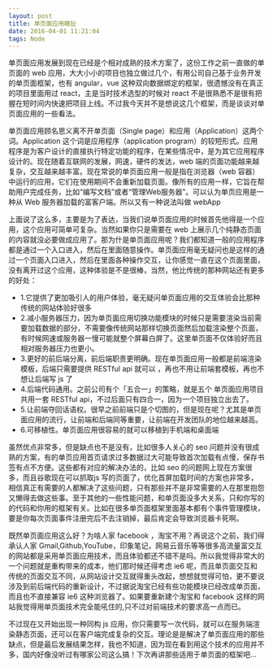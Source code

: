 ```yaml
---
layout: post
title: 单页面应用瞎扯
date: 2016-04-01 11:21:04
tags: Node
---
```


单页面应用发展到现在已经是个相对成熟的技术方案了，这份工作之前一直做的单页面的 web 应用，大大小小的项目也独立做过几个，有用公司自己基于业务开发的单页面框架，也有 angular，vue 这种双向数据绑定的框架，很遗憾没有在真正的项目里面用过 react，主是当时技术选型的时候对 react 不是很熟悉不是很有把握在短时间内快速把项目上线。不过我今天并不是想说这几个框架，而是谈谈对单页面应用的一些看法。


单页面应用顾名思义离不开单页面（Single page）和应用（Application）这两个词。Application 这个词是应用程序（application program）的较短形式。应用程序是为客户设计的直接执行特定功能的程序，在某些情况中，是为其它应用程序设计的。现在随着互联网的发展，网速，硬件的发达，web 端的页面功能越来越复杂，交互越来越丰富。现在常说的单页面应用一般是指在浏览器（web 容器）中运行的应用，它们在使用期间不会重新加载页面。像所有的应用一样，它旨在帮助用户完成任务，比如“编写文档”或者“管理Web服务器”。可以认为单页应用是一种从 Web 服务器加载的富客户端。所以又有一种说法叫做 webApp


上面说了这么多，主要是为了表达，当我们说单页面应用的时候首先他得是一个应用，这个应用可简单可复杂。当然如果你只是需要在 web 上展示几个纯静态页面的内容就没必要做成应用了。那为什是单页面应用呢？我们都知道一般的应用程序都是通过一个入口进入，然后在里面随意操作。单页面应用毫无疑问也是这样的通过一个页面入口进入，然后在里面各种操作交互，让你感觉一直在这个页面里面，没有离开过这个应用，这种体验是不是很棒，当然，他比传统的那种网站还有更多的好处：
- 1.它提供了更加吸引人的用户体验，毫无疑问单页面应用的交互体验会比那种传统的网站体验好很多
- 2.减小服务器压力，因为单页面应用切换功能模块的时候只是需要渲染当前需要加载数据的部分，不需要像传统网站那样切换页面然后加载渲染整个页面，有时候网速或服务器一慢可能就整个屏幕白屏了。这里单页面不仅体验好而且相对服务器压力也更小。
- 3.更好的前后端分离，前后端职责更明确。现在单页面应用一般都是前端渲染模板，后端只需要提供 RESTful api 就可以 ，再也不用让前端套模板，再也不想让后端写 js 了
- 4.后端代码通用。之前公司有个「五合一」的策略，就是五个 单页面应用项目共用一套 RESTful api，不过后面只有四合一，因为一个项目独立出去了。
- 5.让前端夺回话语权。很早之前前端只是个切图的，但是现在呢？尤其是单页面应用的流行，让前端和后端同等重要，让前端在开发团队的地位越来越高。
- 6.可移植性。单页面应用很容易的就可以移植到手机端和桌面端

虽然优点非常多，但是缺点也不是没有，比如很多人关心的 seo 问题并没有很成熟的方案，有的单页应用首页请求过多数据过大可能导致首次加载有点慢，保存书签有点不方便。这些都有对应的解决办法的，比如 seo 的问题网上现在方案很多，而且谷歌现在可以抓取js 写的页面了，优化首屏加载时间的方案也非常多，相信真正有需要的人都解决了这些问题，只有那些并不是非常需要的人在那里抱怨又懒得去做这些事。至于其他的一些性能问题，和单页面没多大关系，只和你写的的代码和你用的框架有关。比如在很多单页面框架里面基本都有个事件管理模块，要是你每次页面事件注册完后不去注销掉，最后肯定会导致浏览器卡死啊。

既然单页面应用这么好？为啥人家 facebook ，淘宝不用？再说这个之前，我们得承认人家 Gmail,Github,YouTube，印象笔记，网易云音乐等等很多高流量富交互的网站都是采用单页面应用技术，而且体验都还不错不是吗。所以我觉得非常大的一个问题就是重构带来的成本，他们那时候还得考虑 ie6 呢，而且单页面交互和传统的页面交互不同，从网站设计交互就得重头改起，想想就觉得可怕，更不要说涉及到前后端代码的重新设计，不过据说淘宝已经有些功能模块已经改成单页面，而且也不直接兼容 ie6 这种浏览器了。如果要重新建个淘宝和 facebook 这样的网站我觉得用单页面技术完全能吼住的,只不过对前端技术的要求高一点而已。

不过现在又开始出现一种同构 js 应用，你只需要写一次代码，就可以在服务端渲染静态页面，还可以在客户端完成复杂的交互。理论是是解决了单页面应用的那些缺点，但是最后发展结果怎样，我也不知道，因为现在看到用这个技术的应用并不多，国内好像没听过有哪家公司这么搞！下次再讲那些适用于单页面的框架吧...

